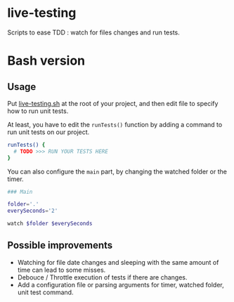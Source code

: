 # live-testing

Scripts to ease TDD : watch for files changes and run tests.

# Bash version

## Usage

Put [live-testing.sh](https://github.com/chapuyj/live-testing/blob/master/Sources/bash/live-testing.sh) at the root of your project, and then edit file to specify how to run unit tests.

At least, you have to edit the `runTests()` function by adding a command to run unit tests on our project.

````bash
runTests() {
  # TODO >>> RUN YOUR TESTS HERE
}
````

You can also configure the `main` part, by changing the watched folder or the timer.

````bash
### Main

folder='.'
everySeconds='2'

watch $folder $everySeconds
````

## Possible improvements

- Watching for file date changes and sleeping with the same amount of time can lead to some misses.
- Debouce / Throttle execution of tests if there are changes.
- Add a configuration file or parsing arguments for timer, watched folder, unit test command. 
